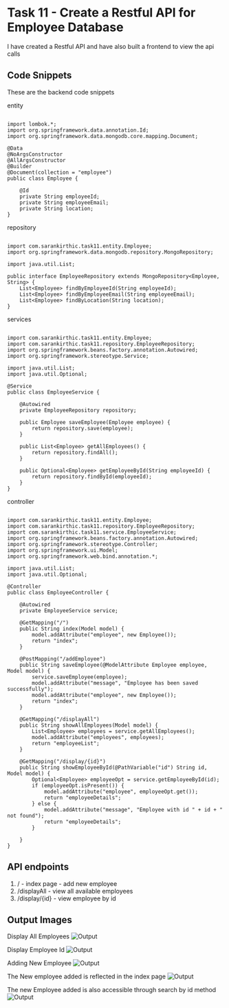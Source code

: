 # Task 11 - Create a Restful API for Employee Database

I have created a Restful API and have also built a frontend to view the api calls

## Code Snippets
These are the backend code snippets

entity
```package com.sarankirthic.task11.entity;

import lombok.*;
import org.springframework.data.annotation.Id;
import org.springframework.data.mongodb.core.mapping.Document;

@Data
@NoArgsConstructor
@AllArgsConstructor
@Builder
@Document(collection = "employee")
public class Employee {

    @Id
    private String employeeId;
    private String employeeEmail;
    private String location;
}
```

repository
```package com.sarankirthic.task11.repository;

import com.sarankirthic.task11.entity.Employee;
import org.springframework.data.mongodb.repository.MongoRepository;

import java.util.List;

public interface EmployeeRepository extends MongoRepository<Employee, String> {
    List<Employee> findByEmployeeId(String employeeId);
    List<Employee> findByEmployeeEmail(String employeeEmail);
    List<Employee> findByLocation(String location);
}
```

services
```package com.sarankirthic.task11.service;

import com.sarankirthic.task11.entity.Employee;
import com.sarankirthic.task11.repository.EmployeeRepository;
import org.springframework.beans.factory.annotation.Autowired;
import org.springframework.stereotype.Service;

import java.util.List;
import java.util.Optional;

@Service
public class EmployeeService {

    @Autowired
    private EmployeeRepository repository;

    public Employee saveEmployee(Employee employee) {
        return repository.save(employee);
    }

    public List<Employee> getAllEmployees() {
        return repository.findAll();
    }

    public Optional<Employee> getEmployeeById(String employeeId) {
        return repository.findById(employeeId);
    }
}
```

controller
```package com.sarankirthic.task11.controller;

import com.sarankirthic.task11.entity.Employee;
import com.sarankirthic.task11.repository.EmployeeRepository;
import com.sarankirthic.task11.service.EmployeeService;
import org.springframework.beans.factory.annotation.Autowired;
import org.springframework.stereotype.Controller;
import org.springframework.ui.Model;
import org.springframework.web.bind.annotation.*;

import java.util.List;
import java.util.Optional;

@Controller
public class EmployeeController {

    @Autowired
    private EmployeeService service;

    @GetMapping("/")
    public String index(Model model) {
        model.addAttribute("employee", new Employee());
        return "index";
    }

    @PostMapping("/addEmployee")
    public String saveEmployee(@ModelAttribute Employee employee, Model model) {
        service.saveEmployee(employee);
        model.addAttribute("message", "Employee has been saved successfully");
        model.addAttribute("employee", new Employee());
        return "index";
    }

    @GetMapping("/displayAll")
    public String showAllEmployees(Model model) {
        List<Employee> employees = service.getAllEmployees();
        model.addAttribute("employees", employees);
        return "employeeList";
    }

    @GetMapping("/display/{id}")
    public String showEmployeeById(@PathVariable("id") String id, Model model) {
        Optional<Employee> employeeOpt = service.getEmployeeById(id);
        if (employeeOpt.isPresent()) {
            model.addAttribute("employee", employeeOpt.get());
            return "employeeDetails";
        } else {
            model.addAttribute("message", "Employee with id " + id + " not found");
            return "employeeDetails";
        }

    }
}
```

## API endpoints
1. / - index page - add new employee
2. /displayAll - view all available employees
3. /display/{id} - view employee by id

## Output Images

Display All Employees
![Output](images/Output_1.png)

Display Employee Id
![Output](images/Output_2.png)

Adding New Employee
![Output](images/Output_3.png)

The New employee added is reflected in the index page
![Output](images/Output_4.png)

The new Employee added is also accessible through search by id method
![Output](images/Output_5.png)